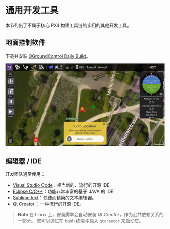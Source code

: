 # 通用开发工具

本节列出了不属于核心 PX4 构建工具链的实用的其他开发工具。

## 地面控制软件

下载并安装 [QGroundControl Daily Build](https://docs.qgroundcontrol.com/en/releases/daily_builds.html)。

![QGroundControl](../../assets/qgc_goto.jpg)

## 编辑器 / IDE

开发团队通常使用：

* [Visual Studio Code](https://code.visualstudio.com/)：相当新的、流行的开源 IDE
* [Eclipse C/C++](https://www.eclipse.org/downloads/eclipse-packages/)：功能非常丰富的基于 JAVA 的 IDE
* [Sublime text](https://www.sublimetext.com)：快速而精简的文本编辑器。 
* [Qt Creator ](http://www.qt.io/download-open-source/#section-6)：一种流行的开源 IDE。

> **Note** 在 Linux 上，安装脚本会自动安装 *Qt Creator*，作为公共依赖关系的一部分。 您可以通过在 bash 终端中输入 `qtcreator` 来启动它。